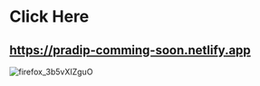 # Click Here

## https://pradip-comming-soon.netlify.app

![firefox_3b5vXIZguO](https://user-images.githubusercontent.com/60803643/206664027-f9e6497c-c315-41b9-b8b5-107f7edd767b.png)
